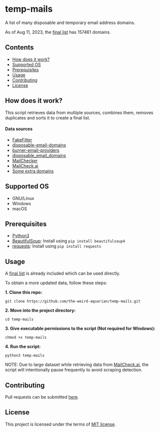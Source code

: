 # temp-mails
A list of many disposable and temporary email address domains.

As of Aug 11, 2023, the [final list](https://github.com/the-weird-aquarian/temp-mails/blob/main/final_list.txt) has 157461 domains.



## Contents
- [How does it work?](#how-does-it-work)
- [Supported OS](#supported-os)
- [Prerequisites](#prerequisites)
- [Usage](#usage)
- [Contributing](#contributing)
- [License](#license)



## How does it work?
This script retrieves data from multiple sources, combines them, removes duplicates and sorts it to create a final list.

#### Data sources
- [FakeFilter](https://github.com/7c/fakefilter)
- [disposable-email-domains](https://github.com/disposable-email-domains/disposable-email-domains)
- [burner-email-providers](https://github.com/wesbos/burner-email-providers)
- [disposable_email_domains](https://github.com/stopforumspam/disposable_email_domains)
- [MailChecker](https://github.com/FGRibreau/mailchecker)
- [MailCheck.ai](https://www.mailcheck.ai)
- [Some extra domains](https://github.com/the-weird-aquarian/temp-mails/blob/main/extras.txt)



## Supported OS
- GNU/Linux
- Windows
- macOS



## Prerequisites
- [Python3](https://www.python.org/downloads/)
- [BeautifulSoup](https://pypi.org/project/beautifulsoup4/): Install using `pip install beautifulsoup4`
- [requests](https://github.com/psf/requests): Install using `pip install requests`



## Usage
A [final list](https://github.com/the-weird-aquarian/temp-mails/blob/main/final_list.txt) is already included which can be used directly.

To obtain a more updated data, follow these steps:

**1. Clone this repo:**
```
git clone https://github.com/the-weird-aquarian/temp-mails.git
```

**2. Move into the project directory:**
```
cd temp-mails
```

**3. Give executable permissions to the script (Not required for Windows):**
```
chmod +x temp-mails
```

**4. Run the script:**
```
python3 temp-mails
```

NOTE: Due to large dataset while retrieving data from [MailCheck.ai](https://www.mailcheck.ai), the script will intentionally pause frequently to avoid scraping detection.



## Contributing
Pull requests can be submitted [here](https://github.com/the-weird-aquarian/temp-mails/pulls).


## License
This project is licensed under the terms of [MIT license](https://github.com/the-weird-aquarian/temp-mails/blob/main/LICENSE).
